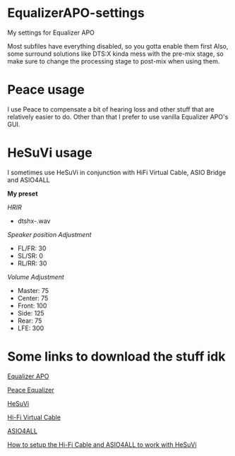 # EqualizerAPO-settings
My settings for Equalizer APO 

Most subfiles have everything disabled, so you gotta enable them first
Also, some surround solutions like DTS:X kinda mess with the pre-mix stage, so make sure to change the processing stage to post-mix when using them. 

# Peace usage

I use Peace to compensate a bit of hearing loss and other stuff that are relatively easier to do. Other than that I prefer to use vanilla Equalizer APO's GUI.

# HeSuVi usage

I sometimes use HeSuVi in conjunction with HiFi Virtual Cable, ASIO Bridge and ASIO4ALL

**My preset**

*HRIR*
- dtshx-.wav

*Speaker position Adjustment*
- FL/FR: 30
- SL/SR: 0
- RL/RR: 30

*Volume Adjustment*
- Master: 75
- Center: 75
- Front: 100
- Side: 125
- Rear: 75
- LFE: 300

# Some links to download the stuff idk

[Equalizer APO](https://sourceforge.net/projects/equalizerapo/)

[Peace Equalizer](https://sourceforge.net/projects/peace-equalizer-apo-extension/)

[HeSuVi](https://sourceforge.net/projects/hesuvi/)

[Hi-Fi Virtual Cable](https://vb-audio.com/Cable/#:~:text=HiFiCableAsioBridgeSetup_v1007.zip)

[ASIO4ALL](https://www.asio4all.org/)

[How to setup the Hi-Fi Cable and ASIO4ALL to work with HeSuVi](https://sourceforge.net/p/hesuvi/discussion/general/thread/ce7c354dd7/)
